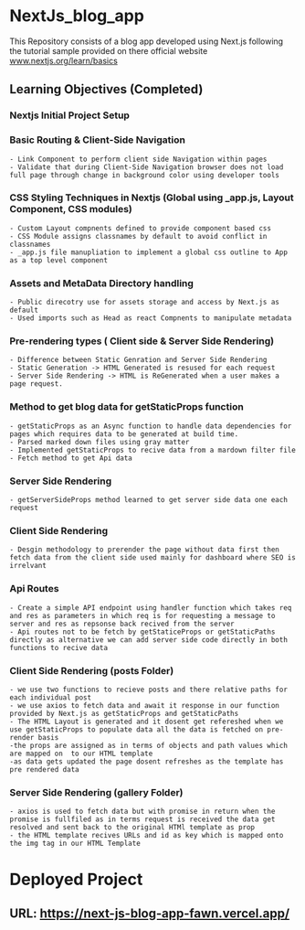# NextJs_blog_app

This Repository consists of a blog app developed using Next.js following the tutorial sample provided on there official website www.nextjs.org/learn/basics

## Learning Objectives (Completed)

### Nextjs Initial Project Setup

### Basic Routing & Client-Side Navigation

    - Link Component to perform client side Navigation within pages
    - Validate that during Client-Side Navigation browser does not load full page through change in background color using developer tools

### CSS Styling Techniques in Nextjs (Global using \_app.js, Layout Component, CSS modules)

    - Custom Layout compnents defined to provide component based css
    - CSS Module assigns classnames by default to avoid conflict in classnames
    - _app.js file manupliation to implement a global css outline to App as a top level component

### Assets and MetaData Directory handling

    - Public direcotry use for assets storage and access by Next.js as default
    - Used imports such as Head as react Compnents to manipulate metadata

### Pre-rendering types ( Client side & Server Side Rendering)

    - Difference between Static Genration and Server Side Rendering
    - Static Generation -> HTML Generated is resused for each request
    - Server Side Rendering -> HTML is ReGenerated when a user makes a page request.

### Method to get blog data for getStaticProps function

    - getStaticProps as an Async function to handle data dependencies for pages which requires data to be generated at build time.
    - Parsed marked down files using gray matter
    - Implemented getStaticProps to recive data from a mardown filter file
    - Fetch method to get Api data

### Server Side Rendering

    - getServerSideProps method learned to get server side data one each request

### Client Side Rendering

    - Desgin methodology to prerender the page without data first then fetch data from the client side used mainly for dashboard where SEO is irrelvant

### Api Routes

    - Create a simple API endpoint using handler function which takes req and res as parameters in which req is for requesting a message to server and res as repsonse back recived from the server
    - Api routes not to be fetch by getStaticeProps or getStaticPaths directly as alternative we can add server side code directly in both functions to recive data

### Client Side Rendering (posts Folder)

    - we use two functions to recieve posts and there relative paths for each individual post
    - we use axios to fetch data and await it response in our function provided by Next.js as getStaticProps and getStaticPaths
    - The HTML Layout is generated and it dosent get refereshed when we use getStaticProps to populate data all the data is fetched on pre-render basis
    -the props are assigned as in terms of objects and path values which are mapped on  to our HTML template
    -as data gets updated the page dosent refreshes as the template has pre rendered data

### Server Side Rendering (gallery Folder)

    - axios is used to fetch data but with promise in return when the promise is fullfiled as in terms request is received the data get resolved and sent back to the original HTMl template as prop
    - the HTML template recives URLs and id as key which is mapped onto the img tag in our HTML Template

# Deployed Project

## URL: https://next-js-blog-app-fawn.vercel.app/

